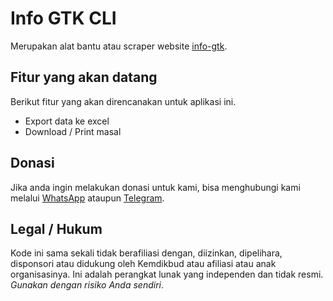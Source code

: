 # Info GTK CLI

Merupakan alat bantu atau scraper website [info-gtk](https://info.gtk.kemdikbud.go.id/).

## Fitur yang akan datang

Berikut fitur yang akan direncanakan untuk aplikasi ini.

- Export data ke excel
- Download / Print masal

## Donasi

Jika anda ingin melakukan donasi untuk kami, bisa menghubungi kami melalui [WhatsApp](https://wa.me/6287725780404) ataupun [Telegram](https://t.me/hexatester).

## Legal / Hukum

Kode ini sama sekali tidak berafiliasi dengan, diizinkan, dipelihara, disponsori atau didukung oleh Kemdikbud atau afiliasi atau anak organisasinya. Ini adalah perangkat lunak yang independen dan tidak resmi. _Gunakan dengan risiko Anda sendiri_.
